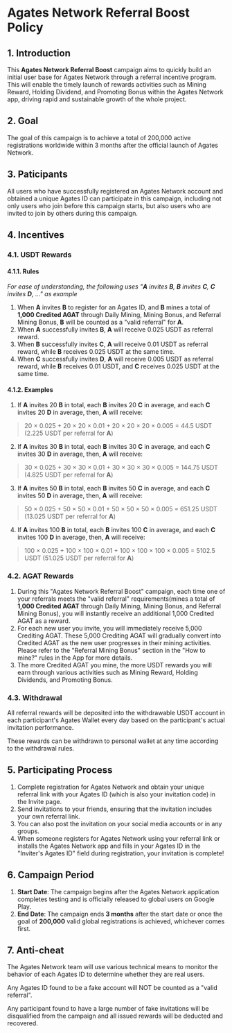 # Agates Network Referral Boost Policy

## 1. Introduction
This **Agates Network Referral Boost** campaign aims to quickly build an initial user base for Agates Network through a referral incentive program. This will enable the timely launch of rewards activities such as Mining Reward, Holding Dividend, and Promoting Bonus within the Agates Network app, driving rapid and sustainable growth of the whole project.

## 2. Goal
The goal of this campaign is to achieve a total of 200,000 active registrations worldwide within 3 months after the official launch of Agates Network.

## 3. Paticipants
All users who have successfully registered an Agates Network account and obtained a unique Agates ID can participate in this campaign, including not only users who join before this campaign starts, but also users who are invited to join by others during this campaign.

## 4. Incentives
### 4.1. USDT Rewards
#### 4.1.1. Rules
*For ease of understanding, the following uses "**A** invites **B**, **B** invites **C**, **C** invites **D**, ..." as example*

1. When **A** invites **B** to register for an Agates ID, and **B** mines a total of **1,000 Credited AGAT** through Daily Mining, Mining Bonus, and Referral Mining Bonus, **B** will be counted as a "valid referral" for **A**.
2. When **A** successfully invites **B**, **A** will receive 0.025 USDT as referral reward.
3. When **B** successfully invites **C**, **A** will receive 0.01 USDT as referral reward, while **B** receives 0.025 USDT at the same time.
4. When **C** successfully invites **D**, **A** will receive 0.005 USDT as referral reward, while **B** receives 0.01 USDT, and **C** receives 0.025 USDT at the same time.

#### 4.1.2. Examples
1. If **A** invites 20 **B** in total, each **B** invites 20 **C** in average, and each **C** invites 20 **D** in average, then, **A** will receive:
>20 × 0.025 + 20 × 20 × 0.01 + 20 × 20 × 20 × 0.005 = 44.5 USDT (2.225 USDT per referral for **A**)
2. If **A** invites 30 **B** in total, each **B** invites 30 **C** in average, and each **C** invites 30 **D** in average, then, **A** will receive:
>30 × 0.025 + 30 × 30 × 0.01 + 30 × 30 × 30 × 0.005 = 144.75 USDT (4.825 USDT per referral for **A**)
3. If **A** invites 50 **B** in total, each **B** invites 50 **C** in average, and each **C** invites 50 **D** in average, then, **A** will receive:
>50 × 0.025 + 50 × 50 × 0.01 + 50 × 50 × 50 × 0.005 = 651.25 USDT (13.025 USDT per referral for **A**)
4. If **A** invites 100 **B** in total, each **B** invites 100 **C** in average, and each **C** invites 100 **D** in average, then, **A** will receive:
>100 × 0.025 + 100 × 100 × 0.01 + 100 × 100 × 100 × 0.005 = 5102.5 USDT (51.025 USDT per referral for **A**)

### 4.2. AGAT Rewards
1. During this "Agates Network Referral Boost" campaign, each time one of your referrals meets the "valid referral" requirements(mines a total of **1,000 Credited AGAT** through Daily Mining, Mining Bonus, and Referral Mining Bonus), you will instantly receive an additional 1,000 Credited AGAT as a reward.
2. For each new user you invite, you will immediately receive 5,000 Crediting AGAT. These 5,000 Crediting AGAT will gradually convert into Credited AGAT as the new user progresses in their mining activities. Please refer to the "Referral Mining Bonus" section in the "How to mine?" rules in the App for more details.
3. The more Credited AGAT you mine, the more USDT rewards you will earn through various activities such as Mining Reward, Holding Dividends, and Promoting Bonus.


### 4.3. Withdrawal
All referral rewards will be deposited into the withdrawable USDT account in each participant's Agates Wallet every day based on the participant's actual invitation performance.

These rewards can be withdrawn to personal wallet at any time according to the withdrawal rules.

## 5. Participating Process
1. Complete registration for Agates Network and obtain your unique referral link with your Agates ID (which is also your invitation code) in the Invite page.
2. Send invitations to your friends, ensuring that the invitation includes your own referral link.
3. You can also post the invitation on your social media accounts or in any groups.
4. When someone registers for Agates Network using your referral link or installs the Agates Network app and fills in your Agates ID in the "Inviter's Agates ID" field during registration, your invitation is complete!

## 6. Campaign Period
1. **Start Date**: The campaign begins after the Agates Network application completes testing and is officially released to global users on Google Play.
1. **End Date**: The campaign ends **3 months** after the start date or once the goal of **200,000** valid global registrations is achieved, whichever comes first.

## 7. Anti-cheat
The Agates Network team will use various technical means to monitor the behavior of each Agates ID to determine whether they are real users.

Any Agates ID found to be a fake account will NOT be counted as a "valid referral".

Any participant found to have a large number of fake invitations will be disqualified from the campaign and all issued rewards will be deducted and recovered.
